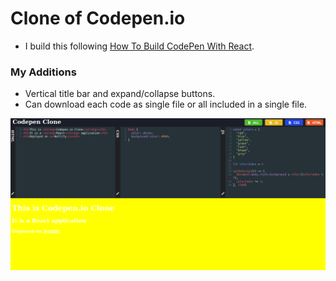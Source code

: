 # Clone of Codepen.io
- I build this following [How To Build CodePen With React](https://youtu.be/wcVxX7lu2d4).

### My Additions
- Vertical title bar and expand/collapse buttons.
- Can download each code as single file or all included in a single file.

![SS](./pngs/ss.png)